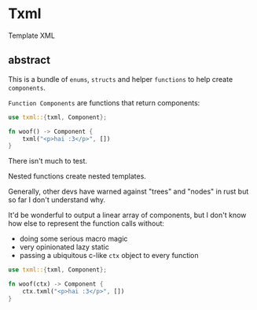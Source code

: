 # Txml

Template XML

## abstract

This is a bundle of `enums`, `structs` and helper `functions` to help create `components`.

`Function Components` are functions that return components:

```rust
use txml::{txml, Component};

fn woof() -> Component {
    txml("<p>hai :3</p>", [])
}
```

There isn't much to test.

Nested functions create nested templates.

Generally, other devs have warned against "trees" and "nodes" in rust but so far I don't understand why.

It'd be wonderful to output a linear array of components, but I don't know how else to represent the function calls without:
- doing some serious macro magic
- very opinionated lazy static
- passing a ubiquitous c-like `ctx` object to every function

```rust
use txml::{txml, Component};

fn woof(ctx) -> Component {
    ctx.txml("<p>hai :3</p>", [])
}
```